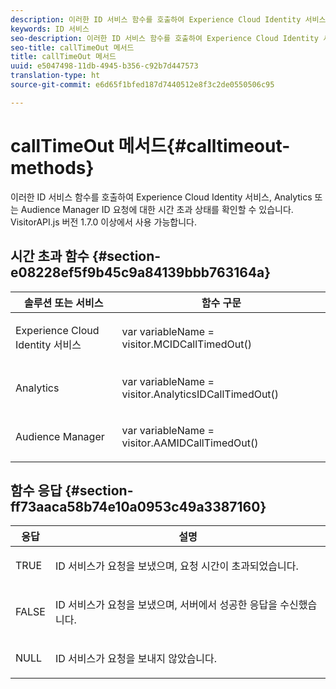 ```yaml
---
description: 이러한 ID 서비스 함수를 호출하여 Experience Cloud Identity 서비스, Analytics 또는 Audience Manager ID 요청에 대한 시간 초과 상태를 확인할 수 있습니다. VisitorAPI.js 버전 1.7.0 이상에서 사용 가능합니다.
keywords: ID 서비스
seo-description: 이러한 ID 서비스 함수를 호출하여 Experience Cloud Identity 서비스, Analytics 또는 Audience Manager ID 요청에 대한 시간 초과 상태를 확인할 수 있습니다. VisitorAPI.js 버전 1.7.0 이상에서 사용 가능합니다.
seo-title: callTimeOut 메서드
title: callTimeOut 메서드
uuid: e5047498-11db-4945-b356-c92b7d447573
translation-type: ht
source-git-commit: e6d65f1bfed187d7440512e8f3c2de0550506c95

---
```



# callTimeOut 메서드{#calltimeout-methods}

이러한 ID 서비스 함수를 호출하여 Experience Cloud Identity 서비스, Analytics 또는 Audience Manager ID 요청에 대한 시간 초과 상태를 확인할 수 있습니다. VisitorAPI.js 버전 1.7.0 이상에서 사용 가능합니다.

## 시간 초과 함수 {#section-e08228ef5f9b45c9a84139bbb763164a}

<table id="table_B3ACE584B3224D838070D32A8462EF28"> 
 <thead> 
  <tr> 
   <th colname="col1" class="entry"> 솔루션 또는 서비스 </th> 
   <th colname="col2" class="entry"> 함수 구문 </th> 
  </tr> 
 </thead>
 <tbody> 
  <tr> 
   <td colname="col1"> <p>Experience Cloud Identity 서비스 </p> </td> 
   <td colname="col2"> <p> <span class="codeph">var <span class="varname"> variableName</span> = visitor.MCIDCallTimedOut()</span> </p> </td> 
  </tr> 
  <tr> 
   <td colname="col1"> <p> <span class="keyword"> Analytics</span> </p> </td> 
   <td colname="col2"> <p> <span class="codeph">var <span class="varname"> variableName</span> = visitor.AnalyticsIDCallTimedOut()</span> </p> </td> 
  </tr> 
  <tr> 
   <td colname="col1"> <p> <span class="keyword"> Audience Manager</span> </p> </td> 
   <td colname="col2"> <p> <span class="codeph">var <span class="varname"> variableName</span> = visitor.AAMIDCallTimedOut()</span> </p> </td> 
  </tr> 
 </tbody> 
</table>

## 함수 응답 {#section-ff73aaca58b74e10a0953c49a3387160}

<table id="table_5D08A5DD6FD04F94818B0E8B790D3136"> 
 <thead> 
  <tr> 
   <th colname="col1" class="entry"> 응답 </th> 
   <th colname="col2" class="entry"> 설명 </th> 
  </tr> 
 </thead>
 <tbody> 
  <tr> 
   <td colname="col1"> <p> <span class="codeph"> TRUE</span> </p> </td> 
   <td colname="col2"> <p>ID 서비스가 요청을 보냈으며, 요청 시간이 초과되었습니다. </p> </td> 
  </tr> 
  <tr> 
   <td colname="col1"> <p> <span class="codeph"> FALSE</span> </p> </td> 
   <td colname="col2"> <p>ID 서비스가 요청을 보냈으며, 서버에서 성공한 응답을 수신했습니다. </p> </td> 
  </tr> 
  <tr> 
   <td colname="col1"> <p> <span class="codeph"> NULL</span> </p> </td> 
   <td colname="col2"> <p>ID 서비스가 요청을 보내지 않았습니다. </p> </td> 
  </tr> 
 </tbody> 
</table>

